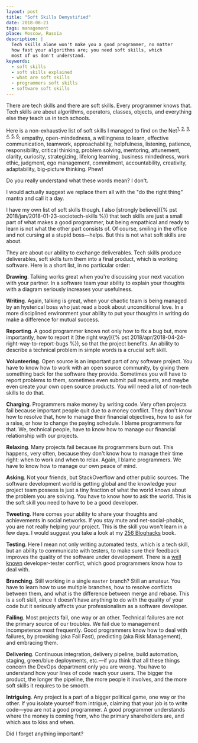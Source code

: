 ```yaml
---
layout: post
title: "Soft Skills Demystified"
date: 2018-08-21
tags: management
place: Moscow, Russia
description: |
  Tech skills alone won't make you a good programmer, no matter
  how fast your algorithms are; you need soft skills, which
  most of us don't understand.
keywords:
  - soft skills
  - soft skills explained
  - what are soft skills
  - programmers soft skills
  - software soft skills
---
```


There are tech skills and there are soft skills. Every programmer knows that.
Tech skills are about algorithms, operators, classes, objects, and everything
else they teach us in tech schools.

<!--more-->

Here is a non-exhaustive list of soft skills I managed to find
on the Net<sup>[1](https://hackernoon.com/10-soft-skills-every-developer-needs-66f0cdcfd3f7),
[2](https://jaxenter.com/6-most-useful-soft-skills-for-software-developers-125286.html),
[3](https://blog.scottlogic.com/2018/01/13/soft-skills-for-software-developers.html),
[4](https://amzn.to/2wbSuZa),
[5](https://medium.freecodecamp.org/what-soft-skills-do-successful-developer-have-in-their-backpacks-e4b71e90329a),
[6](https://www.netguru.co/blog/9-soft-skills-every-web-developer-should-master)</sup>:
empathy, open-mindedness, a willingness to learn, effective communication,
teamwork, approachability, helpfulness, listening, patience, responsibility,
critical thinking, problem solving, mentoring, attunement, clarity, curiosity,
strategizing, lifelong learning, business mindedness, work ethic, judgment,
ego management, commitment,
accountability, creativity, adaptability, big-picture thinking. Phew!

Do you really understand what these words mean? I don't.

I would actually suggest we replace them all with the "do the right thing"
mantra and call it a day.

I have my own list of soft skills though. I also
[strongly believe]({% pst 2018/jan/2018-01-23-sociotech-skills %}) that tech skills
are just a small part of what makes a good programmer,
but being empathical and ready to learn is not what the other part consists of.
Of course, smiling in the office and not cursing at a stupid boss&mdash;helps.
But this is not what soft skills are about.

They are about our ability to exchange deliverables. Tech skills produce
deliverables, soft skills turn them into a final product, which is working
software. Here is a short list, in no particular order:

**Drawing**.
Talking works great when you're discussing your next vacation with your partner.
In a software team your ability to explain your thoughts with a diagram
seriously increases your usefulness.

**Writing**.
Again, talking is great, when your chaotic team is being managed by
an hysterical boss who just read a book about unconditional love. In a more
disciplined environment your ability to put your thoughts in writing
do make a difference for mutual success.

**Reporting**.
A good programmer knows not only how to fix a bug but, more importantly, how
to report it [the right way]({% pst 2018/apr/2018-04-24-right-way-to-report-bugs %}),
so that the project benefits. An ability
to describe a technical problem in simple words is a crucial soft skill.

**Volunteering**.
Open source is an important part of any software project. You have to know
how to work with an open source community, by giving them something back
for the software they provide. Sometimes you will have to report problems
to them, sometimes even submit pull requests, and maybe even create
your own open source products. You will need a lot of non-tech skills to do that.

**Charging**.
Programmers make money by writing code. Very often projects fail because
important people quit due to a money conflict. They don't know how to resolve that,
how to manage their financial objectives, how to ask for a raise, or how to change
the paying schedule. I blame programmers for that. We, technical people,
have to know how to manage our financial relationship with our projects.

**Relaxing**.
Many projects fail because its programmers burn out. This happens, very often,
because they don't know how to manage their time right: when to work and
when to relax. Again, I blame programmers. We have to know how to manage our
own peace of mind.

**Asking**.
Not your friends, but StackOverflow and other public sources. The software
development world is getting global and the knowledge your project team
possess is just a tiny fraction of what the world knows about the problem
you are solving. You have to know how to ask the world. This is the soft skill
you need to have to be a good developer.

**Tweeting**.
Here comes your ability to share your thoughts and achievements in social
networks. If you stay mute and net-social-phobic, you are not really helping your
project. This is the skill you won't learn in a few days. I would suggest
you take a look at my [256 Bloghacks](/256-bloghacks.html) book.

**Testing**.
Here I mean not only writing automated tests, which is a tech skill, but
an ability to communicate with testers, to make sure their feedback
improves the quality of the software under development. There is a
[well known](https://www.sciencedirect.com/science/article/abs/pii/S0378720613000967)
developer-tester conflict, which good programmers know how to deal with.

**Branching**.
Still working in a single `master` branch? Still an amateur. You have to
learn how to use multiple branches, how to resolve conflicts between them,
and what is the difference between merge and rebase. This is a soft skill,
since it doesn't have anything to do with the quality of your code but it
seriously affects your professionalism as a software developer.

**Failing**.
Most projects fail, one way or an other. Technical failures are not
the primary source of our troubles. We fail due to management incompetence
most frequently. Good programmers know how to deal with failures,
by provoking (aka Fail Fast), predicting (aka Risk Management), and
embracing them.

**Delivering**.
Continuous integration, delivery pipeline, build automation, staging,
green/blue deployments, etc.&mdash;if you think that all these things concern
the DevOps department only you are wrong. You have to understand how your lines
of code reach your users. The bigger the product, the longer the pipeline,
the more people it involves, and the more soft skills it requires to be
smooth.

**Intriguing**.
Any project is a part of a bigger political game, one way or the other.
If you isolate yourself from intrigue, claiming that your job is to
write code&mdash;you are not a good programmer. A good programmer understands
where the money is coming from, who the primary shareholders are,
and which ass to kiss and when.

Did I forget anything important?


